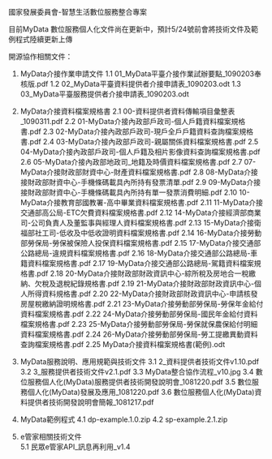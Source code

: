 國家發展委員會-智慧生活數位服務整合專案

目前MyData 數位服務個人化文件尚在更新中，預計5/24號前會將技術文件及範例程式陸續更新上傳

開源協作相關文件：
1. MyData介接作業申請文件
  1.1 01_MyData平臺介接作業試辦要點_1090203奉核版.pdf
  1.2 02_MyData平臺資料提供者介接申請表_1090203.odt
  1.3 03_MyData平臺服務提供者介接申請表_1090203.odt
  
2. MyData介接資料檔案規格書
  2.1 00-資料提供者資料傳輸項目彙整表_1090311.pdf
  2.2 01-MyData介接內政部戶政司-個人戶籍資料檔案規格書.pdf
  2.3 02-MyData介接內政部戶政司-現戶全戶戶籍資料查詢檔案規格書.pdf
  2.4 03-MyData介接內政部戶政司-親屬關係資料檔案規格書.pdf
  2.5 04-MyData介接內政部戶政司-個人戶籍及相片影像資料查詢檔案規格書.pdf
  2.6 05-MyData介接內政部地政司_地籍及時價資料檔案規格書.pdf
  2.7 07-MyData介接財政部財資中心-財產資料檔案規格書.pdf
  2.8 08-MyData介接接財政部財資中心-手機條碼載具內所持有發票清單.pdf
  2.9 09-MyData介接接財政部財資中心-手機條碼載具內所持有單一發票消費明細.pdf
  2.10 10-MyData介接教育部國教署-高中畢業資料檔案規格書.pdf
  2.11 11-MyData介接交通部高公局-ETC欠費資料檔案規格書.pdf
  2.12 14-MyData介接經濟部商業司-公司負責人及董監事與經理人資料檔案規格書.pdf
  2.13 15-MyData介接衛福部社工司-低收及中低收證明資料檔案規格書.pdf
  2.14 16-MyData介接勞動部勞保局-勞保被保險人投保資料檔案規格書.pdf
  2.15 17-MyData介接交通部公路總局-違規資料檔案規格書.pdf
  2.16 18-MyData介接交通部公路總局-車籍資料檔案規格書.pdf
  2.17 19-MyData介接交通部公路總局-駕籍資料檔案規格書.pdf
  2.18 20-MyData介接財政部財政資訊中心-綜所稅及房地合一稅繳納、欠稅及退稅紀錄規格書.pdf
  2.19 21-MyData介接財政部財政資訊中心-個人所得資料規格書.pdf
  2.20 22-MyData介接財政部財政資訊中心-申請核發房屋稅繳納證明規格書.pdf
  2.21 23-MyData介接勞動部勞保局-勞保年金給付資料檔案規格書.pdf
  2.22 24-MyData介接勞動部勞保局-國民年金給付資料檔案規格書.pdf
  2.23 25-MyData介接勞動部勞保局-勞保就保農保給付明細資料檔案規格書.pdf
  2.24 26-MyData介接勞動部勞保局-勞工提繳異動資料查詢檔案規格書.pdf
  2.25 MyData介接資料檔案規格書(範例).odt
  
3. MyData服務說明、應用規範與技術文件
  3.1 2_資料提供者技術文件v1.10.pdf
  3.2 3_服務提供者技術文件v2.1.pdf
  3.3 MyData整合協作流程_v10.jpg
  3.4 數位服務個人化(MyData)服務提供者技術開發說明會_1081220.pdf
  3.5 數位服務個人化(MyData)發展及應用_1081220.pdf
  3.6 數位服務個人化(MyData)資料提供者技術開發說明會簡報_1081217.pdf
  
4. MyData範例程式
  4.1 dp-example.1.0.zip
  4.2 sp-example.2.1.zip

5. e管家相關技術文件   
  5.1 民眾e管家API_訊息再利用_v1.4
